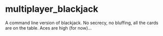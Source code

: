 # multiplayer_blackjack
A command line version of blackjack.
No secrecy, no bluffing, all the cards are on the table.
Aces are high (for now)...
